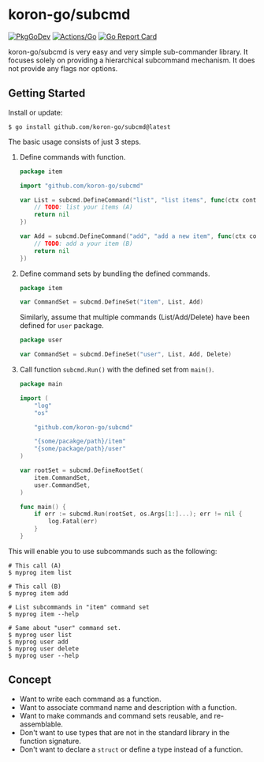 # koron-go/subcmd

[![PkgGoDev](https://pkg.go.dev/badge/github.com/koron-go/subcmd)](https://pkg.go.dev/github.com/koron-go/subcmd)
[![Actions/Go](https://github.com/koron-go/subcmd/workflows/Go/badge.svg)](https://github.com/koron-go/subcmd/actions?query=workflow%3AGo)
[![Go Report Card](https://goreportcard.com/badge/github.com/koron-go/subcmd)](https://goreportcard.com/report/github.com/koron-go/subcmd)

koron-go/subcmd is very easy and very simple sub-commander library.
It focuses solely on providing a hierarchical subcommand mechanism.
It does not provide any flags nor options.

## Getting Started

Install or update:

```console
$ go install github.com/koron-go/subcmd@latest
```

The basic usage consists of just 3 steps.

1. Define commands with function.

    ```go
    package item

    import "github.com/koron-go/subcmd"

    var List = subcmd.DefineCommand("list", "list items", func(ctx context.Context, args []string) error {
        // TODO: list your items (A)
        return nil
    })

    var Add = subcmd.DefineCommand("add", "add a new item", func(ctx context.Context, args []string) error {
        // TODO: add a your item (B)
        return nil
    })
    ```

2. Define command sets by bundling the defined commands.

    ```go
    package item

    var CommandSet = subcmd.DefineSet("item", List, Add)
    ```

    Similarly, assume that multiple commands (List/Add/Delete) have been defined for `user` package.

    ```go
    package user

    var CommandSet = subcmd.DefineSet("user", List, Add, Delete)
    ```

3. Call function `subcmd.Run()` with the defined set from `main()`.

    ```go
    package main

    import (
        "log"
        "os"

        "github.com/koron-go/subcmd"

        "{some/pacakge/path}/item"
        "{some/package/path}/user"
    )

    var rootSet = subcmd.DefineRootSet(
        item.CommandSet,
        user.CommandSet,
    )

    func main() {
        if err := subcmd.Run(rootSet, os.Args[1:]...); err != nil {
            log.Fatal(err)
        }
    }
    ```

This will enable you to use subcommands such as the following:

```console
# This call (A)
$ myprog item list

# This call (B)
$ myprog item add

# List subcommands in "item" command set
$ myprog item --help

# Same about "user" command set.
$ myprog user list
$ myprog user add
$ myprog user delete
$ myprog user --help
```

## Concept

* Want to write each command as a function.
* Want to associate command name and description with a function.
* Want to make commands and command sets reusable, and re-assemblable.
* Don't want to use types that are not in the standard library in the function signature.
* Don't want to declare a `struct` or define a type instead of a function.
